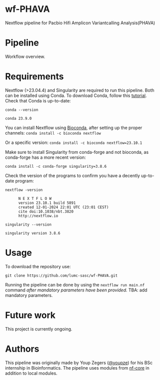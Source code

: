 # wf-PHAVA
Nextflow pipeline for Pacbio Hifi Amplicon Variantcalling Analysis(PHAVA)

# Pipeline
Workflow overview.

# Requirements
Nextflow (>23.04.4) and Singularity are required to run this pipeline. Both can be installed using Conda. To download Conda, follow this [tutorial](https://docs.conda.io/projects/conda/en/latest/user-guide/install/linux.html). Check that Conda is up-to-date:

`conda --version`

```plaintext
conda 23.9.0
```

You can install Nextflow using [Bioconda](https://bioconda.github.io/), after setting up the proper channels: `conda install -c bioconda nextflow`

Or a specific version: `conda install -c bioconda nextflow=23.10.1`

Make sure to install Singularity from conda-forge and not bioconda, as conda-forge has a more recent version:

`conda install -c conda-forge singularity=3.8.6`

Check the version of the programs to confirm you have a decently up-to-date program:

`nextflow -version`

```plaintext
      N E X T F L O W
      version 23.10.1 build 5891
      created 12-01-2024 22:01 UTC (23:01 CEST)
      cite doi:10.1038/nbt.3820
      http://nextflow.io
```

`singularity --version`

```plaintext
singularity version 3.8.6
```

# Usage
To download the repository use: 
```plaintext
git clone https://github.com/lumc-sasc/wf-PHAVA.git
```

Running the pipeline can be done by using the `nextflow run main.nf` command *after mandatory parameters have been provided.*
TBA: add mandatory parameters.

# Future work
This project is currently ongoing.

# Authors
This pipeline was originally made by Youp Zegers ([@youpze](https://github.com/youpze)) for his BSc internship in Bioinformatics. The pipeline uses modules from [nf-core](https://github.com/nf-core/modules) in addition to local modules.
